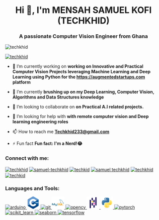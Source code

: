 <h1 align="center">Hi 👋, I'm MENSAH SAMUEL KOFI (TECHKHID)</h1>
<h3 align="center">A passionate Computer Vision Engineer from Ghana</h3>

<p align="left"> <img src="https://komarev.com/ghpvc/?username=techkhid&label=Profile%20views&color=0e75b6&style=flat" alt="techkhid" /> </p>

<p align="left"> <a href="https://twitter.com/techkhid" target="blank"><img src="https://img.shields.io/twitter/follow/techkhid?logo=twitter&style=for-the-badge" alt="techkhid" /></a> </p>

- 🔭 I’m currently working on **working on Innovative and Practical Computer Vision Projects leveraging Machine Learning and Deep Learning using Python for the https://augmentedstartups.com platform**

- 🌱 I’m currently **brushing up on my Deep Learning, Computer Vision, Algorithms and Data Structures knowledge**

- 👯 I’m looking to collaborate on **on Practical A.I related projects.**

- 🤝 I’m looking for help with **with remote computer vision and Deep learning engineering roles**

- 📫 How to reach me **Techkhid233@gmail.com**

- ⚡ Fun fact **Fun fact: I'm a Nerd!😂** 

<h3 align="left">Connect with me:</h3>
<p align="left">
<a href="https://twitter.com/techkhid" target="blank"><img align="center" src="https://raw.githubusercontent.com/rahuldkjain/github-profile-readme-generator/master/src/images/icons/Social/twitter.svg" alt="techkhid" height="30" width="40" /></a>
<a href="https://linkedin.com/in/samuel-techkhid" target="blank"><img align="center" src="https://raw.githubusercontent.com/rahuldkjain/github-profile-readme-generator/master/src/images/icons/Social/linked-in-alt.svg" alt="samuel-techkhid" height="30" width="40" /></a>
<a href="https://kaggle.com/techkid" target="blank"><img align="center" src="https://raw.githubusercontent.com/rahuldkjain/github-profile-readme-generator/master/src/images/icons/Social/kaggle.svg" alt="techkid" height="30" width="40" /></a>
<a href="https://instagram.com/samuel techkhid" target="blank"><img align="center" src="https://raw.githubusercontent.com/rahuldkjain/github-profile-readme-generator/master/src/images/icons/Social/instagram.svg" alt="samuel techkhid" height="30" width="40" /></a>
<a href="https://www.youtube.com/c/techkhid" target="blank"><img align="center" src="https://raw.githubusercontent.com/rahuldkjain/github-profile-readme-generator/master/src/images/icons/Social/youtube.svg" alt="techkhid" height="30" width="40" /></a>
<a href="https://www.leetcode.com/techkid" target="blank"><img align="center" src="https://raw.githubusercontent.com/rahuldkjain/github-profile-readme-generator/master/src/images/icons/Social/leet-code.svg" alt="techkid" height="30" width="40" /></a>
</p>

<h3 align="left">Languages and Tools:</h3>
<p align="left"> <a href="https://www.arduino.cc/" target="_blank" rel="noreferrer"> <img src="https://cdn.worldvectorlogo.com/logos/arduino-1.svg" alt="arduino" width="40" height="40"/> </a> <a href="https://www.w3schools.com/cpp/" target="_blank" rel="noreferrer"> <img src="https://raw.githubusercontent.com/devicons/devicon/master/icons/cplusplus/cplusplus-original.svg" alt="cplusplus" width="40" height="40"/> </a> <a href="https://git-scm.com/" target="_blank" rel="noreferrer"> <img src="https://www.vectorlogo.zone/logos/git-scm/git-scm-icon.svg" alt="git" width="40" height="40"/> </a> <a href="https://www.mysql.com/" target="_blank" rel="noreferrer"> <img src="https://raw.githubusercontent.com/devicons/devicon/master/icons/mysql/mysql-original-wordmark.svg" alt="mysql" width="40" height="40"/> </a> <a href="https://opencv.org/" target="_blank" rel="noreferrer"> <img src="https://www.vectorlogo.zone/logos/opencv/opencv-icon.svg" alt="opencv" width="40" height="40"/> </a> <a href="https://pandas.pydata.org/" target="_blank" rel="noreferrer"> <img src="https://raw.githubusercontent.com/devicons/devicon/2ae2a900d2f041da66e950e4d48052658d850630/icons/pandas/pandas-original.svg" alt="pandas" width="40" height="40"/> </a> <a href="https://www.python.org" target="_blank" rel="noreferrer"> <img src="https://raw.githubusercontent.com/devicons/devicon/master/icons/python/python-original.svg" alt="python" width="40" height="40"/> </a> <a href="https://pytorch.org/" target="_blank" rel="noreferrer"> <img src="https://www.vectorlogo.zone/logos/pytorch/pytorch-icon.svg" alt="pytorch" width="40" height="40"/> </a> <a href="https://scikit-learn.org/" target="_blank" rel="noreferrer"> <img src="https://upload.wikimedia.org/wikipedia/commons/0/05/Scikit_learn_logo_small.svg" alt="scikit_learn" width="40" height="40"/> </a> <a href="https://seaborn.pydata.org/" target="_blank" rel="noreferrer"> <img src="https://seaborn.pydata.org/_images/logo-mark-lightbg.svg" alt="seaborn" width="40" height="40"/> </a> <a href="https://www.tensorflow.org" target="_blank" rel="noreferrer"> <img src="https://www.vectorlogo.zone/logos/tensorflow/tensorflow-icon.svg" alt="tensorflow" width="40" height="40"/> </a> </p>
